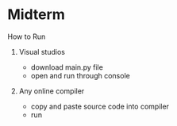 # Midterm

How to Run


1. Visual studios
   - download main.py file
   - open and run through console
  
2. Any online compiler
   - copy and paste source code into compiler
   - run
  
  
